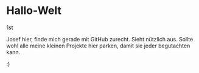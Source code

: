 # Hallo-Welt
1st

Josef hier, finde mich gerade mit GitHub zurecht. Sieht nützlich aus.
Sollte wohl alle meine kleinen Projekte hier parken, damit sie jeder begutachten kann.

:)
